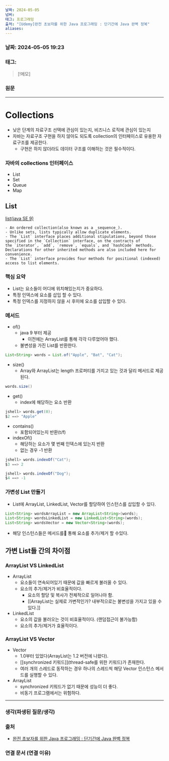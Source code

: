 ```yaml
---
날짜: 2024-05-05
넘버: 
태그: 프로그래밍
출처: "[Udemy]완전 초보자를 위한 Java 프로그래밍 : 단기간에 Java 완벽 정복"
aliases:
---
```

### 날짜:  2024-05-05 19:23

### 태그: 

>[!메모]
>

### 원문
---
# Collections
- 낮은 단계의 자료구조 선택에 관심이 있는지, 비즈니스 로직에 관심이 있는지
- 자바는 자료구조 구현을 하지 않아도 되도록 collection의 인터페이스로 유용한 자료구조를 제공한다.
	- 구현은 하지 않더라도 데이터 구조를 이해하는 것은 필수적이다.
### 자바의 collections 인터페이스
- List
- Set
- Queue
- Map
## List
[list(java  SE 9)](https://docs.oracle.com/javase%2F9%2Fdocs%2Fapi%2F%2F/index.html?overview-summary.html)
```
- An ordered collection(also known as a _sequence_).
- Unlike sets, lists typically allow duplicate elements.
- The `List` interface places additional stipulations, beyond those specified in the `Collection` interface, on the contracts of the `iterator`, `add`, `remove`, `equals`, and `hashCode` methods. Declarations for other inherited methods are also included here for convenience.
- The `List` interface provides four methods for positional (indexed) access to list elements.
```
### 핵심 요약
- List는 요소들이 어디에 위치해있는지가 중요하다.
- 특정 인덱스에 요소를 삽입 할 수 있다.
- 특정 인덱스를 지정하지 않을 시 후미에 요소를 삽입할 수 있다.
### 메서드
- of()
	- java 9 부터 제공
		- 이전에는 ArrayList를 통해 각각 다루었어야 했다.
	- 불변성을 가진 List를 반환한다.
```java
List<String> words = List.of("Apple", "Bat", "Cat");
```
- size()
	- Array와 ArrayList는 length 프로퍼티를 가지고 있는 것과 달리 메서드로 제공된다.
```java
words.size()
```
- get()
	- index에 해당하는 요소 반환
```java
jshell> words.get(0);
$2 ==> "Apple"
```
- contains()
	- 포함되어있는지 반환(t/f)
- indexOf()
	- 해당하는 요소가 몇 번째 인덱스에 있는지 반환
	- 없는 경우 -1 반환
```java
jshell> words.indexOf("Cat");
$3 ==> 2

jshell> words.indexOf("Dog");
$4 ==> -1
```
### 가변성 List 만들기
- List에 ArrayList, LinkedList, Vector를 할당하여 인스턴스를 삽입할 수 있다.
```java
List<String> wordsArrayList = new ArrayList<String>(words);
List<String> wordsLinkedList = new LinkedList<String>(words);
List<String> wordsVector = new Vector<String>(words);
```
- 해당 인스턴스들은 메서드를 통해 요소를 추가/제거 할 수있다.
## 가변 List들 간의 차이점
### ArrayList VS LinkedList
- ArrayList
	- 요소들이 연속되어있기 때문에 값을 빠르게 불러올 수 있다.
	- 요소의 추가/제거가 비효율적이다.
		- 요소의 할당 및 복사가 전체적으로 일어나야 함.
		- [[ArrayList는 실제로 가변적인가? 내부적으로는 불변성을 가지고 있을 수 있다.]]
- LinkedList
	- 요소의 값을 불러오는 것이 비효율적이다. (랜덤접근이 불가능함)
	- 요소의 추가/제거가 효율적이다.
### ArrayList VS Vector
- Vector
	- 1.0부터 있었다(ArrayList는 1.2 버전에 나왔다).
	- [[synchronized 키워드]](thread-safe를 위한 키워드)가 존재한다.
	- 여러 개의 스레드로 동작하는 경우 하나의 스레드씩 해당 Vector 인스턴스 메서드를 실행할 수 있다.
- ArrayList
	- synchronized 키워드가 없기 때문에 성능이 더 좋다.
	- 비동기 프로그램에서는 위험하다.

---
### 생각(파생된 질문/생각)

### 출처
- [완전 초보자를 위한 Java 프로그래밍 : 단기간에 Java 완벽 정복](https://www.udemy.com/course/best-java-programming/?couponCode=ST6MT42324)

### 연결 문서 (연결 이유)
